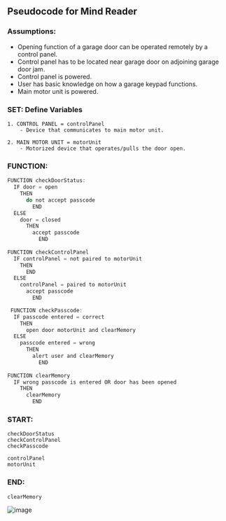 ## Pseudocode for Mind Reader

### Assumptions:
  - Opening function of a garage door can be operated remotely by a control panel.
  - Control panel has to be located near garage door on adjoining garage door jam.
  - Control panel is powered.
  - User has basic knowledge on how a garage keypad functions.
  - Main motor unit is powered.


### SET: Define Variables
```
1. CONTROL PANEL = controlPanel
    - Device that communicates to main motor unit.

2. MAIN MOTOR UNIT = motorUnit
    - Motorized device that operates/pulls the door open.  
```


### FUNCTION:
 
```js
FUNCTION checkDoorStatus:
  IF door = open
    THEN
      do not accept passcode
        END
  ELSE 
    door = closed
      THEN
        accept passcode
          END
        
FUNCTION checkControlPanel
  IF controlPanel = not paired to motorUnit
    THEN
      END
  ELSE 
    controlPanel = paired to motorUnit
      accept passcode
        END

 FUNCTION checkPasscode:
  IF passcode entered = correct
    THEN
      open door motorUnit and clearMemory     
  ELSE 
    passcode entered = wrong  
      THEN
        alert user and clearMemory
          END
          
FUNCTION clearMemory
  IF wrong passcode is entered OR door has been opened
    THEN
      clearMemory
        END

 ```
 
 
 ### START:
 ```
 checkDoorStatus
 checkControlPanel
 checkPasscode
 
 controlPanel
 motorUnit
 ```
 
 
 ### END:
 ```
 clearMemory
 ```
![image](https://user-images.githubusercontent.com/101759410/191522587-49119355-1747-4173-bf3a-b0dbf96a8089.png)
